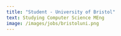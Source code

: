 ```yaml
---
title: "Student - University of Bristol"
text: Studying Computer Science MEng
image: /images/jobs/bristoluni.png
---
```

